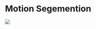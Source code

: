 <h1>Motion Segemention</h1>
<img src="https://github.com/abhiawas/Motion-Segmentation-using-openCV/tree/master/Resources/result.gif">
